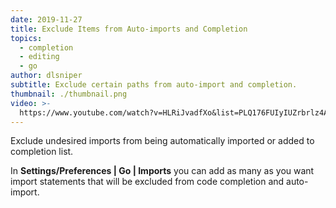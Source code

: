 ```yaml
---
date: 2019-11-27
title: Exclude Items from Auto-imports and Completion
topics:
  - completion
  - editing
  - go
author: dlsniper
subtitle: Exclude certain paths from auto-import and completion.
thumbnail: ./thumbnail.png
video: >-
  https://www.youtube.com/watch?v=HLRiJvadfXo&list=PLQ176FUIyIUZrbrlz4AY1V8VzBJKZyVlW&index=46
---
```


Exclude undesired imports from being automatically imported or added to completion list.

In **Settings/Preferences | Go | Imports** you can add as many as you want import statements that will be excluded from code completion and auto-import.
